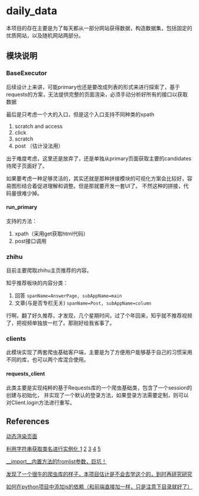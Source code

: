 # daily_data
本项目的存在主要是为了每天都从一部分网站获得数据，构造数据集，包括固定的优质网站，以及随机网站两部分。



## 模块说明

### BaseExecutor

后续设计上来讲，可能primary也还是要改成列表的形式来进行探索了，基于requests的方案，无法提供完整的页面渲染，必须手动分析好所有的接口以获取数据

最后是只考虑一个大的入口，但是这个入口支持不同种类的xpath
1. scratch and access
2. click
3. scratch
4. post （估计没法用）

出于难度考虑，这里还是放弃了，还是单独从primary页面获取主要的candidates待爬子页面好了。

如果要考虑一种足够灵活的，其实还就是那种拼接模块的可视化方案会比较好，容易图形结合着促进理解和调整。但是那就要开发一套UI了。
不然这种的拼接，代码量很难少掉。


#### run_primary

支持的方法：
1. xpath（采用get获取html代码）
2. post接口调用




### zhihu

目前主要爬取zhihu主页推荐的内容。

知乎推荐板块的内容分类：
1. 回答  `spanName=AnswerPage, subAppName=main`
2. 文章(与是否专栏无关) `spanName=Post, subAppName=column`

行啊，翻了好久推荐，才发现，几个星期时间，过了个年回来，知乎就不推荐视频了，把视频单独放一栏了。那刚好给我省事了。



### clients

此模块实现了两套爬虫基础客户端，主要是为了方便用户能够基于自己的习惯采用不同的库，也可以两个库混合使用。

#### requests_client

此类主要是实现纯粹的基于Requests库的一个爬虫基础类，包含了一个session的创建与初始化，
并实现了一个默认的登录方法，如果登录方法需要定制，则可以对Client.login方法进行重写。

## References

[动态渲染页面](https://blog.csdn.net/qq_72290695/article/details/131414557#:~:text=html%20%3D%20response.html.html%201%20from%20requests_html%20import%20HTMLSession,%E6%B8%B2%E6%9F%93%E9%A1%B5%E9%9D%A2%207%20response.html.render%20%28%29%208%20%23%20%E8%8E%B7%E5%8F%96%E9%A1%B5%E9%9D%A2%E6%BA%90%E7%A0%81%20%E6%9B%B4%E5%A4%9A%E9%A1%B9%E7%9B%AE)

[利用字符串获取类名进行实例化 1](https://segmentfault.com/q/1010000012379189) [2](https://segmentfault.com/q/1010000012792068) [3](https://www.runoob.com/w3cnote/python-locals-globals.html#:~:text=locals%20%E6%98%AF%E5%8F%AA%E8%AF%BB%E7%9A%84%EF%BC%8Cglobals%20%E4%B8%8D%E6%98%AF%E3%80%82%20locals%20%E4%B8%8D%E5%8F%AF%E4%BF%AE%E6%94%B9%EF%BC%8Cglobals%20%E5%8F%AF%E4%BB%A5%E4%BF%AE%E6%94%B9%EF%BC%8C%E5%8E%9F%E5%9B%A0%E6%98%AF%EF%BC%9A%20locals,%28%29%20%E5%AE%9E%E9%99%85%E4%B8%8A%E6%B2%A1%E6%9C%89%E8%BF%94%E5%9B%9E%E5%B1%80%E9%83%A8%E5%90%8D%E5%AD%97%E7%A9%BA%E9%97%B4%EF%BC%8C%E5%AE%83%E8%BF%94%E5%9B%9E%E7%9A%84%E6%98%AF%E4%B8%80%E4%B8%AA%E6%8B%B7%E8%B4%9D%E3%80%82%20%E6%89%80%E4%BB%A5%E5%AF%B9%E5%AE%83%E8%BF%9B%E8%A1%8C%E4%BF%AE%E6%94%B9%EF%BC%8C%E4%BF%AE%E6%94%B9%E7%9A%84%E6%98%AF%E6%8B%B7%E8%B4%9D%EF%BC%8C%E8%80%8C%E5%AF%B9%E5%AE%9E%E9%99%85%E7%9A%84%E5%B1%80%E9%83%A8%E5%90%8D%E5%AD%97%E7%A9%BA%E9%97%B4%E4%B8%AD%E7%9A%84%E5%8F%98%E9%87%8F%E5%80%BC%E5%B9%B6%E6%97%A0%E5%BD%B1%E5%93%8D%E3%80%82%20globals%20%28%29%20%E8%BF%94%E5%9B%9E%E7%9A%84%E6%98%AF%E5%AE%9E%E9%99%85%E7%9A%84%E5%85%A8%E5%B1%80%E5%90%8D%E5%AD%97%E7%A9%BA%E9%97%B4%EF%BC%8C%E8%80%8C%E4%B8%8D%E6%98%AF%E4%B8%80%E4%B8%AA%E6%8B%B7%E8%B4%9D%E4%B8%8E%20locals%20%E7%9A%84%E8%A1%8C%E4%B8%BA%E5%AE%8C%E5%85%A8%E7%9B%B8%E5%8F%8D%E3%80%82) [4](https://zky.name/article/72.html#:~:text=__import,b%E5%B0%86%E5%AF%BC%E5%85%A5b%E6%A8%A1%E5%9D%97%E3%80%82) [5]()

[__import__内置方法的fromlist参数，巨坑！](https://zky.name/article/72.html#:~:text=__import,b%E5%B0%86%E5%AF%BC%E5%85%A5b%E6%A8%A1%E5%9D%97%E3%80%82)

[发现了一个很牛的爬虫库的样子，本项目估计是不会去学这个的，到时再研究研究](https://www.jianshu.com/p/72a1f57b333a)

[如何在python项目中添加js的依赖（和前端直接加一样，只是注意下目录就好了）](https://www.cnblogs.com/presleyren/p/11751050.html#:~:text=%E4%B8%80.%E5%AE%89%E8%A3%85%E4%BE%9D%E8%B5%96%20npm%20install%20jsdom%20%E4%BA%8C.%E5%AF%BC%E5%85%A5%E5%8C%85%20js_obj%20%3D%20execjs.,%3D%20dom.window%3B%20document%20%3D%20window.document%3B%20XMLHttpRequest%20%3D%20window.XMLHttpRequest%3B)


